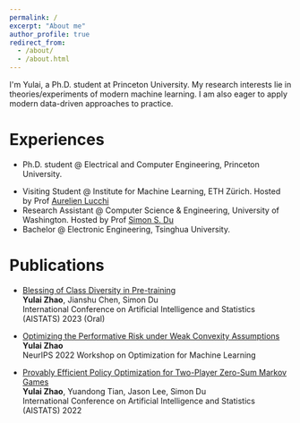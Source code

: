 ```yaml
---
permalink: /
excerpt: "About me"
author_profile: true
redirect_from: 
  - /about/
  - /about.html
---
```


<!-- I'm Yulai, a Ph.D. student at Princeton. I'm fortunately advised by Professor [S.Y. Kung](https://ece.princeton.edu/people/sun-yuan-kung) and [Jason D. Lee](https://jasondlee88.github.io/). My research interests lie in theories/experiments of modern machine learning. I am also eager to investigate the infinite potential of modern data-driven approaches in practice. -->

I'm Yulai, a Ph.D. student at Princeton University. My research interests lie in theories/experiments of modern machine learning. I am also eager to apply modern data-driven approaches to practice.

Experiences
======
* Ph.D. student @ Electrical and Computer Engineering, Princeton University. 
<!-- Fortunately advised by Prof [S.Y. Kung](https://ece.princeton.edu/people/sun-yuan-kung) and [Jason D. Lee](https://jasondlee88.github.io/) -->
* Visiting Student @ Institute for Machine Learning, ETH Zürich. Hosted by Prof [Aurelien Lucchi](https://t.co/MWMK6o7qIq)
* Research Assistant @ Computer Science & Engineering, University of Washington. Hosted by Prof [Simon S. Du](https://simonshaoleidu.com/)
* Bachelor @ Electronic Engineering, Tsinghua University.

Publications
======
* [Blessing of Class Diversity in Pre-training](https://arxiv.org/abs/2209.03447)   
**Yulai Zhao**, Jianshu Chen, Simon Du   
International Conference on Artificial Intelligence and Statistics (AISTATS) 2023 (Oral)

* [Optimizing the Performative Risk under Weak Convexity Assumptions](https://openreview.net/forum?id=Ut_vApkulkk)    
**Yulai Zhao**   
NeurIPS 2022 Workshop on Optimization for Machine Learning

* [Provably Efficient Policy Optimization for Two-Player Zero-Sum Markov Games](https://proceedings.mlr.press/v151/zhao22b.html)   
**Yulai Zhao**, Yuandong Tian, Jason Lee, Simon Du   
International Conference on Artificial Intelligence and Statistics (AISTATS) 2022



